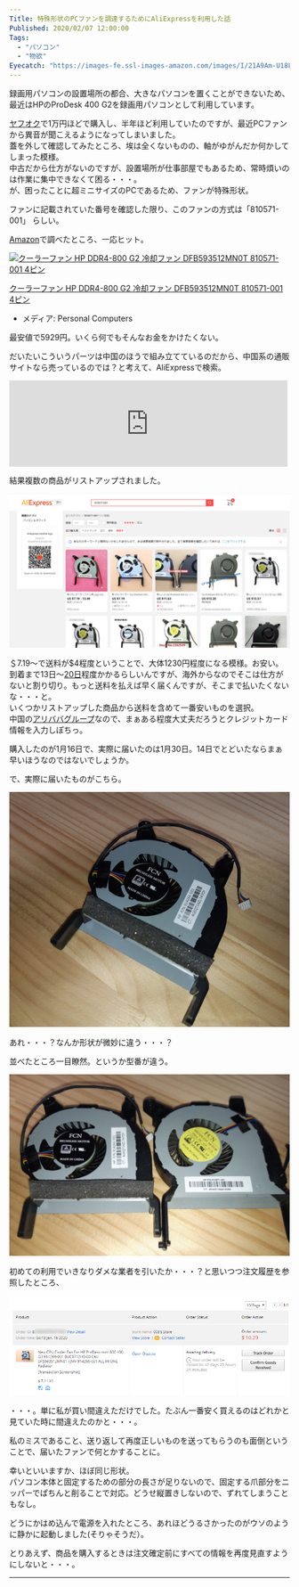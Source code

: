 ```yaml
---
Title: 特殊形状のPCファンを調達するためにAliExpressを利用した話
Published: 2020/02/07 12:00:00
Tags:
  - "パソコン"
  - "物欲"
Eyecatch: "https://images-fe.ssl-images-amazon.com/images/I/21A9Am-U18L._SL160_.jpg"
---
```

<p>録画用パソコンの設置場所の都合、大きなパソコンを置くことができないため、最近はHPのProDesk 400 G2を録画用パソコンとして利用しています。</p>

<p><a class="keyword" href="http://d.hatena.ne.jp/keyword/%A5%E4%A5%D5%A5%AA%A5%AF">ヤフオク</a>で1万円ほどで購入し、半年ほど利用していたのですが、最近PCファンから異音が聞こえるようになってしまいました。<br />
蓋を外して確認してみたところ、埃は全くないものの、軸がゆがんだか何かしてしまった模様。<br />
中古だから仕方がないのですが、設置場所が仕事部屋でもあるため、常時煩いのは作業に集中できなくて困る・・・。<br />
が、困ったことに超ミニサイズのPCであるため、ファンが特殊形状。</p>

<p>ファンに記載されていた番号を確認した限り、このファンの方式は「810571-001」 らしい。</p>

<p><a class="keyword" href="http://d.hatena.ne.jp/keyword/Amazon">Amazon</a>で調べたところ、一応ヒット。</p>

<p><div class="hatena-asin-detail"><a href="https://www.amazon.co.jp/exec/obidos/ASIN/B07JB7C1FZ/ovis91-22/"><img src="https://images-fe.ssl-images-amazon.com/images/I/21A9Am-U18L._SL160_.jpg" class="hatena-asin-detail-image" alt="クーラーファン HP DDR4-800 G2 冷却ファン DFB593512MN0T 810571-001 4ピン" title="クーラーファン HP DDR4-800 G2 冷却ファン DFB593512MN0T 810571-001 4ピン"></a><div class="hatena-asin-detail-info"><p class="hatena-asin-detail-title"><a href="https://www.amazon.co.jp/exec/obidos/ASIN/B07JB7C1FZ/ovis91-22/">クーラーファン HP DDR4-800 G2 冷却ファン DFB593512MN0T 810571-001 4ピン</a></p><ul><li><span class="hatena-asin-detail-label">メディア:</span> Personal Computers</li></ul></div><div class="hatena-asin-detail-foot"></div></div></p>

<p>最安値で5929円。いくら何でもそんなお金をかけたくない。</p>

<p>だいたいこういうパーツは中国のほうで組み立てているのだから、中国系の通販サイトなら売っているのでは？と考えて、AliExpressで検索。</p>

<p><iframe src="https://hatenablog-parts.com/embed?url=https%3A%2F%2Fja.aliexpress.com%2F" title="JA.AliExpress | aliexpress Japan - 高品質で低価格の製品をオンラインで中国から購入しよう. " class="embed-card embed-webcard" scrolling="no" frameborder="0" style="display: block; width: 100%; height: 155px; max-width: 500px; margin: 10px 0px;"></iframe></p>

<p>結果複数の商品がリストアップされました。</p>

<p><span itemscope itemtype="http://schema.org/Photograph"><img src="20200204014508.png" alt="f:id:Ovis:20200204014508p:plain" title="f:id:Ovis:20200204014508p:plain" class="hatena-fotolife" itemprop="image"></span></p>

<p>＄7.19～で送料が$4程度ということで、大体1230円程度になる模様。お安い。<br />
到着まで13日～<a class="keyword" href="http://d.hatena.ne.jp/keyword/20%C6%FC">20日</a>程度かかるらしいんですが、海外からなのでそこは仕方がないと割り切り。もっと送料を払えば早く届くんですが、そこまで払いたくないな・・・と。<br />
いくつかリストアップした商品から送料を含めて一番安いものを選択。<br />
中国の<a class="keyword" href="http://d.hatena.ne.jp/keyword/%A5%A2%A5%EA%A5%D0%A5%D0%A5%B0%A5%EB%A1%BC%A5%D7">アリババグループ</a>なので、まぁある程度大丈夫だろうとクレジットカード情報を入力しぽちっ。</p>

<p>購入したのが1月16日で、実際に届いたのは1月30日。14日でとどいたならまぁ早いほうなのではないでしょうか。</p>

<p>で、実際に届いたものがこちら。</p>

<p><span itemscope itemtype="http://schema.org/Photograph"><img src="20200206191319.png" alt="f:id:Ovis:20200206191319p:plain" title="f:id:Ovis:20200206191319p:plain" class="hatena-fotolife" itemprop="image"></span></p>

<p>あれ・・・？なんか形状が微妙に違う・・・？</p>

<p>並べたところ一目瞭然。というか型番が違う。</p>

<p><span itemscope itemtype="http://schema.org/Photograph"><img src="20200206191347.png" alt="f:id:Ovis:20200206191347p:plain" title="f:id:Ovis:20200206191347p:plain" class="hatena-fotolife" itemprop="image"></span></p>

<p>初めての利用でいきなりダメな業者を引いたか・・・？と思いつつ注文履歴を参照したところ、</p>

<p><span itemscope itemtype="http://schema.org/Photograph"><img src="20200204015726.png" alt="f:id:Ovis:20200204015726p:plain" title="f:id:Ovis:20200204015726p:plain" class="hatena-fotolife" itemprop="image"></span></p>

<p>・・・。単に私が買い間違えただけでした。たぶん一番安く買えるのはどれかと見ていた時に間違えたのかと・・・。</p>

<p>私のミスであること、送り返して再度正しいものを送ってもらうのも面倒ということで、届いたファンで何とかすることに。</p>

<p>幸いといいますか、ほぼ同じ形状。<br />
パソコン本体と固定するための部分の長さが足りないので、固定する爪部分をニッパーでぱちんと削ることで対応。どうせ縦置きしないので、ずれてしまうこともなし。</p>

<p>どうにかはめ込んで電源を入れたところ、あれほどうるさかったのがウソのように静かに起動しました(そりゃそうだ）。</p>

<p>とりあえず、商品を購入するときは注文確定前にすべての情報を再度見直すようにしないと・・・。</p>

***